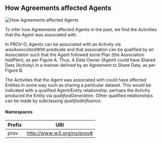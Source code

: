 ## How Agreements affected Agents
![How Agreements affected Agents](https://github.com/nicholascar/agr-o/blob/master/examples/how-agreements-affected-agents.png)

To infer how Agreements affected Agents in the past, we find the Activities that the Agent was associated with.

In PROV-O, Agents can be associated with an Activity via *wasAssociatedWith* predicate and that association can be qualified by an Association such that the Agent followed some Plan (the Association *hadPlan*), as per Figure A. Thus, A Data Owner (Agent) could have Shared Data (Activity) in a manner defined by an Agreement to Share Data, as per Figure B.

The Activities that the Agent was associated with could have affected Entities in some way such as sharing a particular dataset. This would be indicated with a qualified Agent/Entity relationship: perhaps the Activity produced the Entity via *qualifiedGeneration*. Other qualified relationships can be made by subclassing *qualifiedInfluence*. 


#### Namespaces
Prefix | URI
------ | ---
prov | http://www.w3.org/ns/prov#